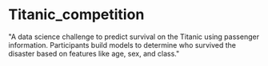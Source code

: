 # Titanic_competition
"A data science challenge to predict survival on the Titanic using passenger information. Participants build models to determine who survived the disaster based on features like age, sex, and class."
